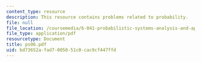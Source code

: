 ```yaml
---
content_type: resource
description: This resource contains problems related to probability.
file: null
file_location: /coursemedia/6-041-probabilistic-systems-analysis-and-applied-probability-spring-2006/bd73652afad7005051c0cac9cf447ffd_ps06.pdf
file_type: application/pdf
resourcetype: Document
title: ps06.pdf
uid: bd73652a-fad7-0050-51c0-cac9cf447ffd
---
```

